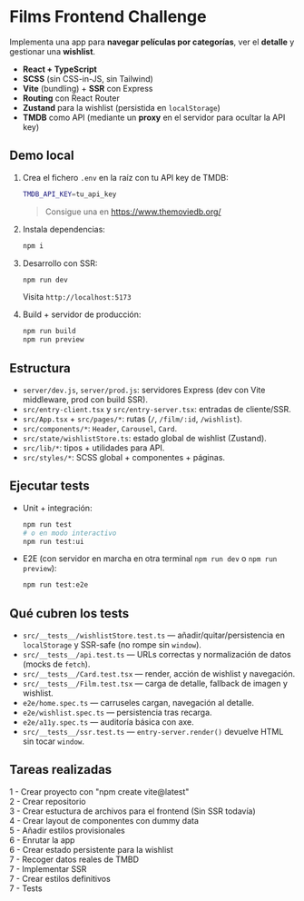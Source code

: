 # Films Frontend Challenge

Implementa una app para **navegar películas por categorías**, ver el **detalle** y gestionar una **wishlist**.
- **React + TypeScript**
- **SCSS** (sin CSS-in-JS, sin Tailwind)
- **Vite** (bundling) + **SSR** con Express
- **Routing** con React Router
- **Zustand** para la wishlist (persistida en `localStorage`)
- **TMDB** como API (mediante un **proxy** en el servidor para ocultar la API key)

## Demo local

1. Crea el fichero `.env` en la raíz con tu API key de TMDB:
   ```bash
   TMDB_API_KEY=tu_api_key
   ```
   > Consigue una en https://www.themoviedb.org/

2. Instala dependencias:
   ```bash
   npm i
   ```

3. Desarrollo con SSR:
   ```bash
   npm run dev
   ```
   Visita `http://localhost:5173`

4. Build + servidor de producción:
   ```bash
   npm run build
   npm run preview
   ```

## Estructura

- `server/dev.js`, `server/prod.js`: servidores Express (dev con Vite middleware, prod con build SSR).
- `src/entry-client.tsx` y `src/entry-server.tsx`: entradas de cliente/SSR.
- `src/App.tsx` + `src/pages/*`: rutas (`/`, `/film/:id`, `/wishlist`).
- `src/components/*`: `Header`, `Carousel`, `Card`.
- `src/state/wishlistStore.ts`: estado global de wishlist (Zustand).
- `src/lib/*`: tipos + utilidades para API.
- `src/styles/*`: SCSS global + componentes + páginas.

## Ejecutar tests

- Unit + integración:
  ```bash
  npm run test
  # o en modo interactivo
  npm run test:ui
  ```
- E2E (con servidor en marcha en otra terminal `npm run dev` o `npm run preview`):
  ```bash
  npm run test:e2e
  ```

## Qué cubren los tests

- `src/__tests__/wishlistStore.test.ts` — añadir/quitar/persistencia en `localStorage` y SSR-safe (no rompe sin `window`).
- `src/__tests__/api.test.ts` — URLs correctas y normalización de datos (mocks de `fetch`).
- `src/__tests__/Card.test.tsx` — render, acción de wishlist y navegación.
- `src/__tests__/Film.test.tsx` — carga de detalle, fallback de imagen y wishlist.
- `e2e/home.spec.ts` — carruseles cargan, navegación al detalle.
- `e2e/wishlist.spec.ts` — persistencia tras recarga.
- `e2e/a11y.spec.ts` — auditoría básica con axe.
- `src/__tests__/ssr.test.ts` — `entry-server.render()` devuelve HTML sin tocar `window`.

## Tareas realizadas

1 - Crear proyecto con "npm create vite@latest"<br />
2 - Crear repositorio<br />
3 - Crear estuctura de archivos para el frontend (Sin SSR todavía)<br />
4 - Crear layout de componentes con dummy data<br />
5 - Añadir estilos provisionales<br />
6 - Enrutar la app<br />
6 - Crear estado persistente para la wishlist<br />
7 - Recoger datos reales de TMBD<br />
7 - Implementar SSR<br />
7 - Crear estilos definitivos<br />
7 - Tests<br />